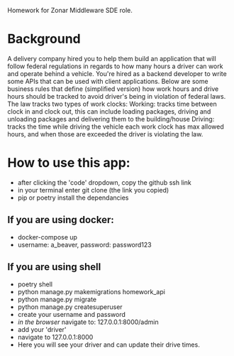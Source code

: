 Homework for Zonar Middleware SDE role.

# Background
A delivery company hired you to help them build an application that will follow federal regulations in regards to how many hours a driver can work and operate behind a vehicle. You're hired as a backend developer to write some APIs that can be used with client applications. 
Below are some business rules that define (simplified version) how work hours and drive hours should be tracked to avoid driver's being in violation of federal laws.
The law tracks two types of work clocks: 
Working: tracks time between clock in and clock out, this can include loading packages, driving and unloading packages and delivering them to the building/house
Driving: tracks the time while driving the vehicle
each work clock has max allowed hours, and when those are exceeded the driver is violating the law.

# How to use this app:
- after clicking the 'code' dropdown, copy the github ssh link
- in your terminal enter git clone (the link you copied)
- pip or poetry install the dependancies

## If you are using docker:
- docker-compose up
- username: a_beaver, password: password123

## If you are using shell
- poetry shell
- python manage.py makemigrations homework_api
- python manage.py migrate
- python manage.py createsuperuser
- create your username and password
- *in the browser* navigate to: 127.0.0.1:8000/admin
- add your 'driver'
- navigate to 127.0.0.1:8000
- Here you will see your driver and can update their drive times.
